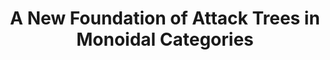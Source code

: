---
title: "A New Foundation of Attack Trees in Monoidal Categories"
year: 2016
pos: 7
venue: "Computer Science Department Colloquium Speaker. University of Iowa"
slides: includes/talks/2016-IA-Colloquium/colloquium/
---